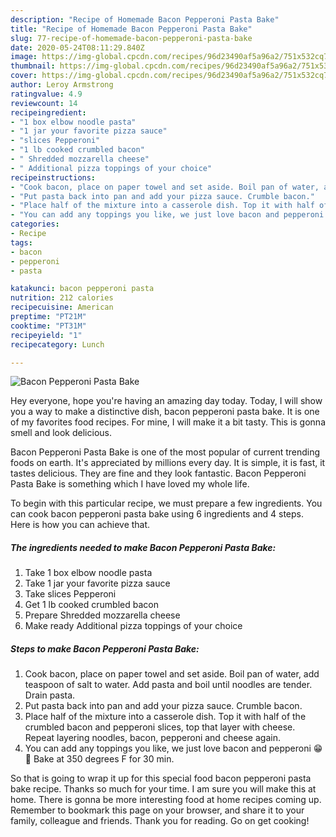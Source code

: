 ```yaml
---
description: "Recipe of Homemade Bacon Pepperoni Pasta Bake"
title: "Recipe of Homemade Bacon Pepperoni Pasta Bake"
slug: 77-recipe-of-homemade-bacon-pepperoni-pasta-bake
date: 2020-05-24T08:11:29.840Z
image: https://img-global.cpcdn.com/recipes/96d23490af5a96a2/751x532cq70/bacon-pepperoni-pasta-bake-recipe-main-photo.jpg
thumbnail: https://img-global.cpcdn.com/recipes/96d23490af5a96a2/751x532cq70/bacon-pepperoni-pasta-bake-recipe-main-photo.jpg
cover: https://img-global.cpcdn.com/recipes/96d23490af5a96a2/751x532cq70/bacon-pepperoni-pasta-bake-recipe-main-photo.jpg
author: Leroy Armstrong
ratingvalue: 4.9
reviewcount: 14
recipeingredient:
- "1 box elbow noodle pasta"
- "1 jar your favorite pizza sauce"
- "slices Pepperoni"
- "1 lb cooked crumbled bacon"
- " Shredded mozzarella cheese"
- " Additional pizza toppings of your choice"
recipeinstructions:
- "Cook bacon, place on paper towel and set aside. Boil pan of water, add teaspoon of salt to water. Add pasta and boil until noodles are tender. Drain pasta."
- "Put pasta back into pan and add your pizza sauce. Crumble bacon."
- "Place half of the mixture into a casserole dish. Top it with half of the crumbled bacon and pepperoni slices, top that layer with cheese. Repeat layering noodles, bacon, pepperoni and cheese again."
- "You can add any toppings you like, we just love bacon and pepperoni 😁🥓 Bake at 350 degrees F for 30 min."
categories:
- Recipe
tags:
- bacon
- pepperoni
- pasta

katakunci: bacon pepperoni pasta 
nutrition: 212 calories
recipecuisine: American
preptime: "PT21M"
cooktime: "PT31M"
recipeyield: "1"
recipecategory: Lunch

---
```



![Bacon Pepperoni Pasta Bake](https://img-global.cpcdn.com/recipes/96d23490af5a96a2/751x532cq70/bacon-pepperoni-pasta-bake-recipe-main-photo.jpg)

Hey everyone, hope you're having an amazing day today. Today, I will show you a way to make a distinctive dish, bacon pepperoni pasta bake. It is one of my favorites food recipes. For mine, I will make it a bit tasty. This is gonna smell and look delicious.



Bacon Pepperoni Pasta Bake is one of the most popular of current trending foods on earth. It's appreciated by millions every day. It is simple, it is fast, it tastes delicious. They are fine and they look fantastic. Bacon Pepperoni Pasta Bake is something which I have loved my whole life.


To begin with this particular recipe, we must prepare a few ingredients. You can cook bacon pepperoni pasta bake using 6 ingredients and 4 steps. Here is how you can achieve that.

<!--inarticleads1-->

##### The ingredients needed to make Bacon Pepperoni Pasta Bake:

1. Take 1 box elbow noodle pasta
1. Take 1 jar your favorite pizza sauce
1. Take slices Pepperoni
1. Get 1 lb cooked crumbled bacon
1. Prepare  Shredded mozzarella cheese
1. Make ready  Additional pizza toppings of your choice




<!--inarticleads2-->

##### Steps to make Bacon Pepperoni Pasta Bake:

1. Cook bacon, place on paper towel and set aside. Boil pan of water, add teaspoon of salt to water. Add pasta and boil until noodles are tender. Drain pasta.
1. Put pasta back into pan and add your pizza sauce. Crumble bacon.
1. Place half of the mixture into a casserole dish. Top it with half of the crumbled bacon and pepperoni slices, top that layer with cheese. Repeat layering noodles, bacon, pepperoni and cheese again.
1. You can add any toppings you like, we just love bacon and pepperoni 😁🥓 Bake at 350 degrees F for 30 min.




So that is going to wrap it up for this special food bacon pepperoni pasta bake recipe. Thanks so much for your time. I am sure you will make this at home. There is gonna be more interesting food at home recipes coming up. Remember to bookmark this page on your browser, and share it to your family, colleague and friends. Thank you for reading. Go on get cooking!
